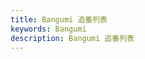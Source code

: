 ```yaml
---
title: Bangumi 追番列表
keywords: Bangumi
description: Bangumi 追番列表
---
```


<ValaxyBangumi class="mt-$sakura-navbar-height" />
